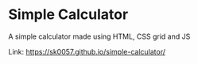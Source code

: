 # Simple Calculator

A simple calculator made using HTML, CSS grid and JS

Link: https://sk0057.github.io/simple-calculator/
